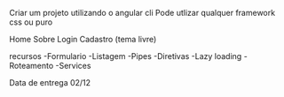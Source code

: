 Criar um projeto utilizando o angular cli
Pode utlizar qualquer framework css ou puro

Home
Sobre
Login
Cadastro (tema livre)

recursos
-Formulario
-Listagem
-Pipes
-Diretivas
-Lazy loading
-Roteamento
-Services

Data de entrega 02/12
